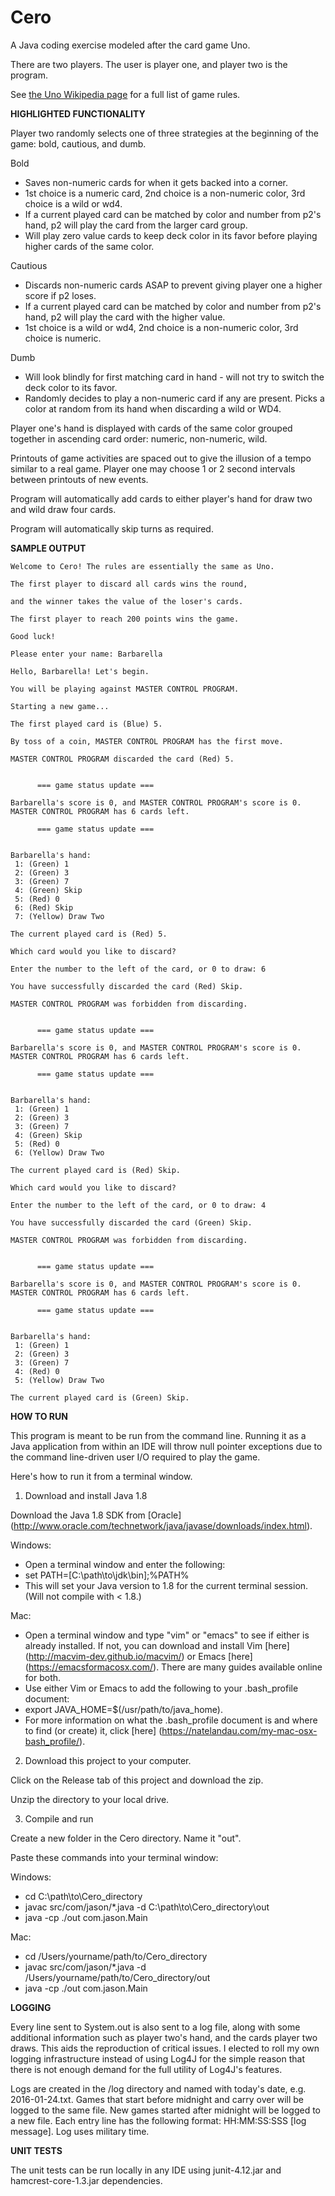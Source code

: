 # Cero

A Java coding exercise modeled after the card game Uno.

There are two players. The user is player one, and player two is the program. 

See [the Uno Wikipedia page](https://en.wikipedia.org/wiki/Uno_(card_game)) for a full list of game rules.

__HIGHLIGHTED FUNCTIONALITY__

Player two randomly selects one of three strategies at the beginning of the game: bold, cautious, and dumb. 

Bold
 * Saves non-numeric cards for when it gets backed into a corner.
 * 1st choice is a numeric card, 2nd choice is a non-numeric color, 3rd choice is a wild or wd4.
 * If a current played card can be matched by color and number from p2's hand, p2 will play the card from the larger card group.
 * Will play zero value cards to keep deck color in its favor before playing higher cards of the same color.
 
Cautious
 * Discards non-numeric cards ASAP to prevent giving player one a higher score if p2 loses.
 * If a current played card can be matched by color and number from p2's hand, p2 will play the card with the higher value.
 * 1st choice is a wild or wd4, 2nd choice is a non-numeric color, 3rd choice is numeric.
 
Dumb
 * Will look blindly for first matching card in hand - will not try to switch the deck color to its favor.
 * Randomly decides to play a non-numeric card if any are present. Picks a color at random from its hand when discarding a wild or WD4.
 
Player one's hand is displayed with cards of the same color grouped together in ascending card order: numeric, non-numeric, wild. 

Printouts of game activities are spaced out to give the illusion of a tempo similar to a real game. Player one may choose 1 or 2 second intervals between printouts of new events. 

Program will automatically add cards to either player's hand for draw two and wild draw four cards. 

Program will automatically skip turns as required. 

__SAMPLE OUTPUT__

    Welcome to Cero! The rules are essentially the same as Uno.
    
    The first player to discard all cards wins the round,
    
    and the winner takes the value of the loser's cards.
    
    The first player to reach 200 points wins the game.
    
    Good luck!
    
    Please enter your name: Barbarella
    
    Hello, Barbarella! Let's begin.
    
    You will be playing against MASTER CONTROL PROGRAM.
    
    Starting a new game...
    
    The first played card is (Blue) 5.
    
    By toss of a coin, MASTER CONTROL PROGRAM has the first move.
    
    MASTER CONTROL PROGRAM discarded the card (Red) 5.
    
    
          === game status update ===
    
    Barbarella's score is 0, and MASTER CONTROL PROGRAM's score is 0.
    MASTER CONTROL PROGRAM has 6 cards left.
    
          === game status update === 
    
    
    Barbarella's hand:
     1: (Green) 1
     2: (Green) 3
     3: (Green) 7
     4: (Green) Skip
     5: (Red) 0
     6: (Red) Skip
     7: (Yellow) Draw Two
    
    The current played card is (Red) 5.
    
    Which card would you like to discard?
    
    Enter the number to the left of the card, or 0 to draw: 6
    
    You have successfully discarded the card (Red) Skip.
    
    MASTER CONTROL PROGRAM was forbidden from discarding.
    
    
          === game status update ===
    
    Barbarella's score is 0, and MASTER CONTROL PROGRAM's score is 0.
    MASTER CONTROL PROGRAM has 6 cards left.
    
          === game status update === 
    
    
    Barbarella's hand:
     1: (Green) 1
     2: (Green) 3
     3: (Green) 7
     4: (Green) Skip
     5: (Red) 0
     6: (Yellow) Draw Two
    
    The current played card is (Red) Skip.
    
    Which card would you like to discard?
    
    Enter the number to the left of the card, or 0 to draw: 4
    
    You have successfully discarded the card (Green) Skip.
    
    MASTER CONTROL PROGRAM was forbidden from discarding.
    
    
          === game status update ===
    
    Barbarella's score is 0, and MASTER CONTROL PROGRAM's score is 0.
    MASTER CONTROL PROGRAM has 6 cards left.
    
          === game status update === 
    
    
    Barbarella's hand:
     1: (Green) 1
     2: (Green) 3
     3: (Green) 7
     4: (Red) 0
     5: (Yellow) Draw Two
    
    The current played card is (Green) Skip.

__HOW TO RUN__

This program is meant to be run from the command line. Running it as a Java application from within an IDE will throw null pointer exceptions due to the command line-driven user I/O required to play the game.

Here's how to run it from a terminal window.

1. Download and install Java 1.8

 Download the Java 1.8 SDK from [Oracle] (http://www.oracle.com/technetwork/java/javase/downloads/index.html).

 Windows:
  * Open a terminal window and enter the following:
  * set PATH=[C:\path\to\jdk\bin];%PATH%
  * This will set your Java version to 1.8 for the current terminal session. (Will not compile with < 1.8.) 

 Mac:
  * Open a terminal window and type "vim" or "emacs" to see if either is already installed. If not, you can download and install Vim [here] (http://macvim-dev.github.io/macvim/) or Emacs [here] (https://emacsformacosx.com/). There are many guides available online for both. 
  * Use either Vim or Emacs to add the following to your .bash_profile document: 
  * export JAVA_HOME=$(/usr/path/to/java_home). 
  * For more information on what the .bash_profile document is and where to find (or create) it, click [here] (https://natelandau.com/my-mac-osx-bash_profile/).

2. Download this project to your computer.

 Click on the Release tab of this project and download the zip. 
 
 Unzip the directory to your local drive. 

3. Compile and run

 Create a new folder in the Cero directory. Name it "out". 

 Paste these commands into your terminal window:

 Windows:
  * cd C:\path\to\Cero_directory
  * javac src/com/jason/*.java -d C:\path\to\Cero_directory\out
  * java -cp ./out com.jason.Main

 Mac:
  * cd /Users/yourname/path/to/Cero_directory
  * javac src/com/jason/*.java -d /Users/yourname/path/to/Cero_directory/out
  * java -cp ./out com.jason.Main

__LOGGING__

Every line sent to System.out is also sent to a log file, along with some additional information such as player two's hand, and the cards player two draws. This aids the reproduction of critical issues. I elected to roll my own logging infrastructure instead of using Log4J for the simple reason that there is not enough demand for the full utility of Log4J's features.

Logs are created in the /log directory and named with today's date, e.g. 2016-01-24.txt. Games that start before midnight and carry over will be logged to the same file. New games started after midnight will be logged to a new file. Each entry line has the following format: HH:MM:SS:SSS [log message]. Log uses military time. 

__UNIT TESTS__

The unit tests can be run locally in any IDE using junit-4.12.jar and hamcrest-core-1.3.jar dependencies. 
